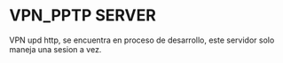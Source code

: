 # VPN_PPTP SERVER
VPN upd http, se encuentra en proceso de desarrollo, este servidor solo maneja una sesion a vez.
